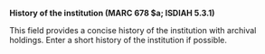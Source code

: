 **History of the institution (MARC 678 $a; ISDIAH 5.3.1)**

This field&nbsp;provides a concise history of the institution with archival holdings.&nbsp;Enter&nbsp;a short history of the institution if possible.&nbsp;